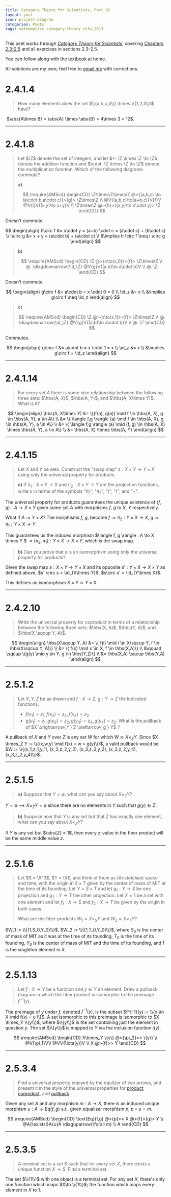 ```yaml
---
title: Category Theory for Scientists, Part 02
layout: post
icon: project-diagram
categories: Psets
tags: mathematics category-theory ctfs-2013
---
```


This pset works through [_Category Theory for Scientists_][1], covering [Chapters 2.3-2.5][2] and all exercises in sections 2.3-2.5. 

You can follow along with the [textbook][3] at home. 

All solutions are my own; feel free to [email me](james.adam.buckland@gmail.com) with corrections.

[1]: https://ocw.mit.edu/courses/mathematics/18-s996-category-theory-for-scientists-spring-2013/index.htm
[2]: https://ocw.mit.edu/courses/mathematics/18-s996-category-theory-for-scientists-spring-2013/textbook/MIT18_S996S13_chapter2.pdf
[3]: https://ocw.mit.edu/courses/mathematics/18-s996-category-theory-for-scientists-spring-2013/textbook/

# 2.4.1.4 

> How many elements does the set $\\{a,b,c,d\\} \times \\{1,2,3\\}$ have?

&zwj;
$\abs{A\times B} = \abs{A} \times \abs{B} = 4\times 3 = 12$.

<hr/>

# 2.4.1.8 

<!--
https://math.meta.stackexchange.com/questions/2324/how-to-draw-a-commutative-diagram
-->

> Let $\Z$ denote the set of integers, and let $+: \Z \times \Z \to \Z$ denote
> the addition function and $\cdot: \Z \times \Z \to \Z$ denote the
> multiplication function. Which of the following diagrams commute?
>
> **a)**  
>
> $$
\require{AMScd}
\begin{CD}
\Z\times\Z\times\Z @>{(a,b,c) \to (a\cdot b,a\cdot c)}>{g}> \Z\times\Z \\
@V{(a,b,c)\to(a+b,c)}V{f}V @V{i}V{(x,y)\to x+y}V \\
\Z\times\Z @>{h}>{(x,y)\to x\cdot y}> \Z
\end{CD}
$$

Doesn't commute.   

$$
\begin{align}
h\circ f &= x\cdot y = (a+b) \cdot c = (a\cdot c) + (b\cdot c) \\
i\circ g &= x + y = (a\cdot b) + (a\cdot c) \\
&\implies h \circ f \neq i \circ g
\end{align}
$$

> **b)**
> 
> $$
\require{AMScd}
\begin{CD}
\Z @>{x\to(x,0)}>{f}> \Z\times\Z \\
@. \diagdownarrow{\id_\Z} @V{g}V{(a,b)\to a\cdot b}V \\
@. \Z
\end{CD}
$$

Doesn't commute.

$$
\begin{align}
g\circ f &= a\cdot b = x \cdot 0 = 0 \\
\id_z &= x \\
&\implies g\circ f \neq \id_z
\end{align}
$$

> **c)**
> 
> $$
\require{AMScd}
\begin{CD}
\Z @>{x\to(x,1)}>{f}> \Z\times\Z \\
@. \diagdownarrow{\id_\Z} @V{g}V{(a,b)\to a\cdot b}V \\
@. \Z
\end{CD}
$$

Commutes.

$$
\begin{align}
g\circ f &= a\cdot b = x \cdot 1 = x \\
\id_z &= x \\
&\implies g\circ f = \id_z
\end{align}
$$

<hr/>

# 2.4.1.14 

> For every set $A$ there is some nice relationship between the following three
> sets: $\hbs(A, X)$, $\hbs(A, Y)$, and $\hbs(A, X\times Y)$.
> What is it?

$$
\begin{align}
\hbs(A, X\times Y) &= \{(f(a), g(a)) \mid f \in \hbs(A, X), g \in \hbs(A, Y), a \in A\} \\
&= \{ \langle f,g \rangle (a) \mid f \in \hbs(A, X), g \in \hbs(A, Y), a \in A\} \\
&= \{ \langle f,g \rangle (a) \mid (f, g) \in \hbs(A, X) \times \hbs(A, Y), a \in A\} \\
&= \hbs(A, X) \times \hbs(A, Y)
\end{align}
$$

<hr/>

# 2.4.1.15 

> Let $X$ and $Y$ be sets. Construct the "swap map" $s: X\times Y \to Y\times X$
> using only the universal property for products.
> 
> **a)** If $\pi_1: X\times Y\to X$ and $\pi_2: X\times Y \to Y$ are the
> projection functions, write $s$ in terms of the symbols "$\pi_1$", "$\pi_2$",
> "(", ")", and "$\circ$".

The universal property for products guarantees the unique existence of
$\langle f, g \rangle : A \to X \times Y$ given some set $A$ with morphisms
$f$, $g$ to $X$, $Y$ respectively. 

What if $A := Y\times X$?
The morphisms $f$, $g$, become $f := \pi_2: Y\times X \to X$, 
$g := \pi_1: Y\times X \to Y$.

This guarantees us the induced morphism 
$\langle f, g \rangle : A \to X \times Y $
$= \langle \pi_2, \pi_1 \rangle : Y\times X \to X \times Y$, which is the swap
map.

> **b)** Can you prove that $s$ is an isomorphism using only the universal
> property for products?

Given the swap map $s: X\times Y \to Y\times X$ and its opposite 
$s': Y\times X \to X\times Y$ as defined above, 
$s' \circ s = \id_{X\times Y}$, $s\circ s' = \id_{Y\times X}$.

This defines an isomorphism $X\times Y \cong Y\times X$.

<hr/>

# 2.4.2.10 

> Write the universal property for coproduct in terms of a relationship between
> the following three sets: $\hbs(X, A)$, $\hbs(Y, A)$, and
> $\hbs(X \sqcup Y, A)$.

$$
\begin{align}
\hbs(X\sqcup Y, A) &= \{ f(i) \mid i \in X\sqcup Y, f \in \hbs(X\sqcup Y, A)\} \\
&= \{ f(x) \mid x \in X, f \in \hbs(X,A)\} \\
&\qquad \sqcup \{g(y) \mid y \in Y, g \in \hbs(Y,Z)\} \\
&= \hbs(X,A) \sqcup \hbs(Y,A) 
\end{align}
$$

<hr/>

# 2.5.1.2 

> Let $X,Y,Z$ be as drawn and $f:X\to Z$, $g:Y\to Z$ the indicated functions.
>  * $f(x_1) = z_1, f(x_2) = z_2, f(x_3) = z_2$ 
>  * $g(y_1) = z_1, g(y_2) = z_2, g(y_3) = z_4, g(y_4) = z_2$.
> What is the pullback of 
> $X \xrightarrow{ f } Z \xleftarrow{ g } Y$ ?

A pullback of $X$ and $Y$ over $Z$ is any set $W$ for which $W \cong X
\times_Z Y$. Since $X \times_Z Y := \\{(x,w,y) \mid f(x) = w = g(y)\\}$, a
valid pullback would be $W := \\{(x_1,z_1,y_1), (x_2,z_2,y_2), (x_3,z_2,y_2),
(x_2,z_2,y_4), (x_3,z_2,y_4)\\}$.

<hr/>

# 2.5.1.5 

> **a)** Suppose that $Y = \emptyset$, what can you say about $X \times_Z Y$?

$Y = \emptyset \implies X\times_Z Y = \emptyset$ since there are no elements
in $Y$ such that $g(y) \in Z$.

> **b)** Suppose now that $Y$ is any set but that $Z$ has exactly one element,
> what can you say about $X\times_Z Y$?

If $Y$ is any set but $\abs{Z} = 1$, then every z-value in the fiber product will
be the same middle value $z$.

<hr/>

# 2.5.1.6 

> Let $S = \R^3$, $T = \R$, and think of them as (Aristotelian) space and time,
> with the origin in $S\times T$ given by the center of mass of MIT at the time
> of its founding. Let $Y=S\times T$ and let $g_1:Y\to S$ be one projection and
> $g_2:Y\to T$ the other projection. Let $X = {1}$ be a set with one element and
> let $f_1:X\to S$ and $f_2:X\to T$ be given by the origin in both cases.
> 
> What are the fiber products $W_1 = X \times_S Y$ and $W_2 = X \times_T Y$?

$W_1 := \\{(1,S_0,Y_0)\\}$, $W_2 := \\{(1,T_0,Y_0)\\}$, where $S_0$ is the
center of mass of MIT as it was at the time of its founding, $T_0$ is the time
of its founding, $Y_0$ is the center of mass of MIT and the time of its
founding, and $1$ is the singleton element in $X$.

<hr/>

# 2.5.1.13 

> Let $f:X\to Y$ be a function and $y \in Y$ an element. Draw a pullback diagram
> in which the fiber product is isomorphic to the preimage $f^{-1}(y)$.

The preimage of $y$ under $f$, denoted $f^{-1}(y)$, is the subset $f^{-1}(y)
:= \\{x \in X \mid f(x) = y \\}$. A set isomorphic to this preimage is
isomorphic to $X \times_Y \\{y\\}$, where $\\{y\\}$ is the set containing just
the element in question $y$. The set $\\{y\\}$ is mapped to $Y$ via the
inclusion function $\iota(y)$.

$$
\require{AMScd}
\begin{CD}
X\times_Y \{y\} @>{\pi_2}>> \{y\} \\
@V{\pi_1}VV @VV{\iota(y)}V \\
X @>{f}>> Y
\end{CD}
$$

<hr/>

# 2.5.3.4 

> Find a universal property enjoyed by the equlizer of two arrows, and present it in the style of the universal properties for [product](https://en.wikipedia.org/wiki/Product_(category_theory)#Definition), [coproduct](https://en.wikipedia.org/wiki/Coproduct#Definition), and [pullback](https://en.wikipedia.org/wiki/Pullback_(category_theory)#Universal_property).

Given any set $A$ and any morphism $m: A\to X$, there is an induced unique
morphism $u:A\to\text{Eq}(f,g)$ s.t., given equalizer morphism $p$, $p\circ u =
m$.

$$
\require{AMScd}
\begin{CD}
\text{Eq}(f,g) @>{p}>> X @>{f}>{g}> Y \\
@A{\exists!}A{u}A  \diaguparrow{\forall m} \\
A 
\end{CD}
$$

<hr/>

# 2.5.3.5 

> A terminal set is a set $S$ such that for every set $X$, there exists a unique
> function $X\to S$. Find a terminal set.

The set $\\{1\\}$ with one object is a terminal set. For any set $X$, there's
only one function which maps $X\to \\{1\\}$; the function which maps every
element in $X$ to $1$.
